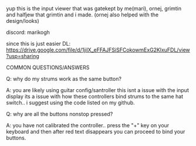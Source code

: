 yup this is the input viewer that was gatekept by me(mari), ornej, grimtin and halfjew that grimtin and i made. (ornej also helped with the design/looks)

discord: marikogh

since this is just easier
DL: https://drive.google.com/file/d/1jilX_eFFAJFSiSFCokowmExG2KlxuFDL/view?usp=sharing

COMMON QUESTIONS/ANSWERS

Q: why do my strums work as the same button?

A: you are likely using guitar config/santroller this isnt a issue with the input display its a issue with how these controllers bind strums to the same hat switch.. i suggest using the code listed on my github.

Q: why are all the buttons nonstop pressed?

A: you have not calibrated the controller.. press the "+" key on your keyboard and then after red text disappears you can proceed to bind your buttons.

